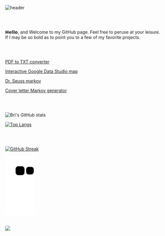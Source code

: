![header](https://capsule-render.vercel.app/api?height=300&text=Bri&nbsp;&nbsp;Chavez&fontColor=32CD32&fontSize=100&fontAlignY=30&desc=data&nbsp;engineer&descAlign=40&animation=twinkling&color=0:191970,100:4682B4)


</br>
</br>

𝗛𝗲𝗹𝗹𝗼, and Welcome to my GitHub page. Feel free to peruse at your leisure. If I may be so bold as to point you to a few of my favorite projects. 

</br>
</br>

[PDF to TXT converter](https://github.com/BriChavez/pdf_txt_converter)

[Interactive Google Data Studio map](https://brichavez.github.io/dbt_world_cup/)

[Dr. Seuss markov]([https://github.com/markov/](https://github.com/BriChavez/seuss_markov)) 

[Cover letter Markov generator](https://github.com/BriChavez/mark_capstone)

</br>




</br>

![Bri's GitHub stats](https://github-readme-stats.vercel.app/api?username=BriChavez&show_icons=true&theme=algolia)

[![Top Langs](https://github-readme-stats.vercel.app/api/top-langs/?username=BriChavez&layout=compact&theme=algolia)](https://github.com/BriChavez/github-readme-stats)

</br>
</br>


[![GitHub Streak](https://streak-stats.demolab.com?user=brichavez&theme=deepBlue)](https://git.io/streak-stats)

![Snake animation](https://github.com/brichavez/brichavez/blob/output/github-contribution-grid-snake.svg)


</br>

<div id="header" align="left">
  <img src="https://blog.panoply.io/hs-fs/hubfs/Blog_images/5%20data%20tasks-%20gif1.gif?width=300&height=225&name=5%20data%20tasks-%20gif1.gif" width="40%"/>
</div>
